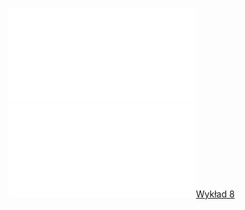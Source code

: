 ![Lista_8_AM1](Notatki/Semestr%201/Analiza%20matematyczna%201.2A/%C4%86wiczenia/%C4%86wiczenia%208/Lista_8_AM1.pdf)
![Drawing 2022-12-14 15.18.08.excalidraw](Notatki/Semestr%201/Analiza%20matematyczna%201.2A/%C4%86wiczenia/%C4%86wiczenia%208/Drawing%202022-12-14%2015.18.08.excalidraw.md)[Wykład 8](Notatki/Semestr%201/Analiza%20matematyczna%201.2A/Wyk%C5%82ady/Wyk%C5%82ad%208/Wyk%C5%82ad%208.md)